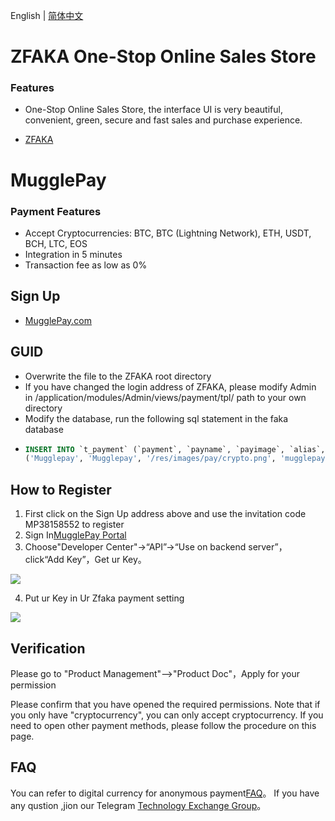English | [简体中文](/README.md)
# ZFAKA One-Stop Online Sales Store
### Features
 - One-Stop Online Sales Store, the interface UI is very beautiful, convenient, green, secure and fast sales and purchase experience.
 * [ZFAKA](https://github.com/zlkbdotnet/zfaka)
# MugglePay
### Payment Features
 - Accept Cryptocurrencies: BTC, BTC (Lightning Network), ETH, USDT, BCH, LTC, EOS
 - Integration in 5 minutes
 - Transaction fee as low as 0%
## Sign Up  
 * [MugglePay.com](https://merchants.mugglepay.com/user/register?ref=MP38158552)
 
## GUID
 * Overwrite the file to the ZFAKA root directory 
 * If you have changed the login address of ZFAKA, please modify Admin in /application/modules/Admin/views/payment/tpl/  path to your own directory
 * Modify the database, run the following sql statement in the faka database
 *  ```sql
    INSERT INTO `t_payment` (`payment`, `payname`, `payimage`, `alias`, `sign_type`, `app_id`, `app_secret`, `ali_public_key`, `rsa_private_key`, `configure3`, `configure4`, `overtime`, `active`) VALUES
    ('Mugglepay', 'Mugglepay', '/res/images/pay/crypto.png', 'mugglepay', 'MD5', '', '', '', '', '', '0.00', 300, 0);
    ```
## How to Register
 1. First click on the Sign Up address above and use the invitation code MP38158552 to register
 2. Sign In[MugglePay Portal](https://merchants.mugglepay.com)
 3. Choose"Developer Center"->“API”->“Use on backend server”，click“Add Key”，Get ur Key。
<img src="https://github.com/huangfengye/MugglepayForZfaka/blob/master/%E8%8E%B7%E5%8F%96%E5%BA%94%E7%94%A8%E5%AF%86%E9%92%A5.png" />

 4. Put ur Key in Ur Zfaka payment setting
<img src="https://github.com/huangfengye/MugglepayForZfaka/blob/master/zfaka%E5%90%8E%E5%8F%B0%E8%AE%BE%E7%BD%AE.png" />

## Verification
 Please go to "Product Management"-->"Product Doc"，Apply for your permission<br />
 
 Please confirm that you have opened the required permissions.
 Note that if you only have "cryptocurrency", you can only accept cryptocurrency. If you need to open other payment methods, please follow the procedure on this page.

## FAQ
You can refer to digital currency for anonymous payment[FAQ](https://github.com/MugglePay/MugglePay/blob/master/README.md)。
If you have any qustion ,jion our Telegram [Technology Exchange Group](https://t.me/mugglepay)。